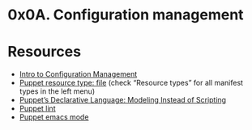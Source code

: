 # 0x0A. Configuration management

# Resources

- [Intro to Configuration Management]()
- [Puppet resource type: file]() (check “Resource types” for all manifest types in the left menu)
- [Puppet’s Declarative Language: Modeling Instead of Scripting]()
- [Puppet lint]()
- [Puppet emacs mode]()
